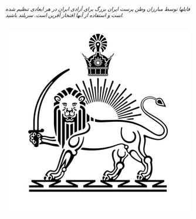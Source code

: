 ###### فایلها توسط مبارزان وطن پرست ایران بزرگ  برای آزادی ایران در هر ابعادی تنظیم شده است و استفاده از آنها افتخار آفرین است. سربلند باشید.
![This is an image](https://github.com/iranshah/Lionsun/blob/main/Iranshahr.jpg)
